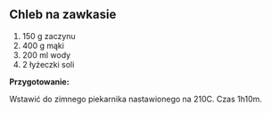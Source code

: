 ## Chleb na zawkasie ##

1. 150 g zaczynu
2. 400 g mąki
3. 200 ml wody
4. 2 łyżeczki soli

**Przygotowanie:**

Wstawić do zimnego piekarnika nastawionego na 210C. Czas 1h10m.

